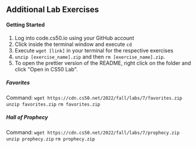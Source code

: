 ## Additional Lab Exercises 

#### Getting Started 
1. Log into code.cs50.io using your GitHub account 
2. Click inside the terminal window and execute ```cd``` 
3. Execute ```wget [link]``` in your terminal for the respective exercises
4. ```unzip [exercise_name].zip``` and then ```rm [exercise_name].zip```. 
5. To open the prettier version of the README, right click on the folder and click "Open in CS50 Lab". 


##### Favorites
Command: ```wget https://cdn.cs50.net/2022/fall/labs/7/favorites.zip```
```unzip favorites.zip```
```rm favorites.zip```

##### Hall of Prophecy
Command: ```wget https://cdn.cs50.net/2022/fall/labs/7/prophecy.zip``` 
```unzip prophecy.zip```
```rm prophecy.zip```
